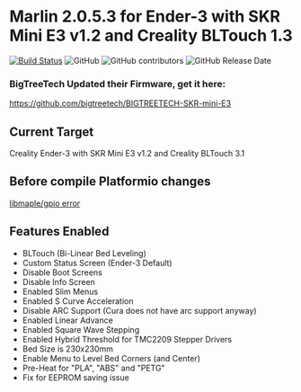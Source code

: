 ﻿# Marlin 2.0.5.3 for Ender-3 with SKR Mini E3 v1.2 and Creality BLTouch 1.3

[![Build Status](https://travis-ci.org/MarlinFirmware/Marlin.svg?branch=2.0.x)](https://travis-ci.org/MarlinFirmware/Marlin)
![GitHub](https://img.shields.io/github/license/marlinfirmware/marlin.svg)
![GitHub contributors](https://img.shields.io/github/contributors/marlinfirmware/marlin.svg)
![GitHub Release Date](https://img.shields.io/github/release-date/marlinfirmware/marlin.svg)

### BigTreeTech Updated their Firmware, get it here:
https://github.com/bigtreetech/BIGTREETECH-SKR-mini-E3

## Current Target

Creality Ender-3 with SKR Mini E3 v1.2 and Creality BLTouch 3.1

## Before compile Platformio changes

[libmaple/gpio error](https://reprap.org/forum/read.php?415,874307)
## Features Enabled

- BLTouch (Bi-Linear Bed Leveling)
- Custom Status Screen (Ender-3 Default)
- Disable Boot Screens
- Disable Info Screen
- Enabled Slim Menus
- Enabled S Curve Acceleration
- Disable ARC Support (Cura does not have arc support anyway)
- Enabled Linear Advance
- Enabled Square Wave Stepping
- Enabled Hybrid Threshold for TMC2209 Stepper Drivers
- Bed Size is 230x230mm
- Enable Menu to Level Bed Corners (and Center)
- Pre-Heat for "PLA", "ABS" and "PETG"
- Fix for EEPROM saving issue

